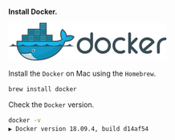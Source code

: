 **Install Docker.**

![Docker](/README/images/1-6-docker-logo.png)

Install the `Docker` on Mac using the `Homebrew`.
```bash
brew install docker
```

Check the `Docker` version.
```bash
docker -v
▶ Docker version 18.09.4, build d14af54
```
